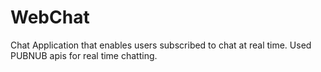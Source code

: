 # WebChat
Chat Application that enables users subscribed to chat at real time. Used PUBNUB apis for real time chatting.

